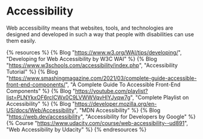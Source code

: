 # Accessibility

Web accessibility means that websites, tools, and technologies are designed and developed in such a way that people with disabilities can use them easily.

{% resources %}
  {% Blog "https://www.w3.org/WAI/tips/developing/", "Developing for Web Accessibility by W3C WAI" %}
  {% Blog "https://www.w3schools.com/accessibility/index.php", "Accessibility Tutorial" %}
  {% Blog "https://www.smashingmagazine.com/2021/03/complete-guide-accessible-front-end-components/", "A Complete Guide To Accessible Front-End Components" %}
  {% Blog "https://youtube.com/playlist?list=PLNYkxOF6rcICWx0C9LVWWVqvHlYJyqw7g", "Complete Playlist on Accessibility" %}
  {% Blog "https://developer.mozilla.org/en-US/docs/Web/Accessibility", "MDN Accessibility" %}
  {% Blog "https://web.dev/accessibility", "Accessibility for Developers by Google" %}
  {% Course "https://www.udacity.com/course/web-accessibility--ud891", "Web Accessibility by Udacity" %}
{% endresources %}
